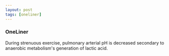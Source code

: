 ```yaml
---
layout: post
tags: [oneliner]
---
```



### OneLiner

During strenuous exercise, pulmonary arterial pH is decreased secondary to anaerobic metabolism's generation of lactic acid.
